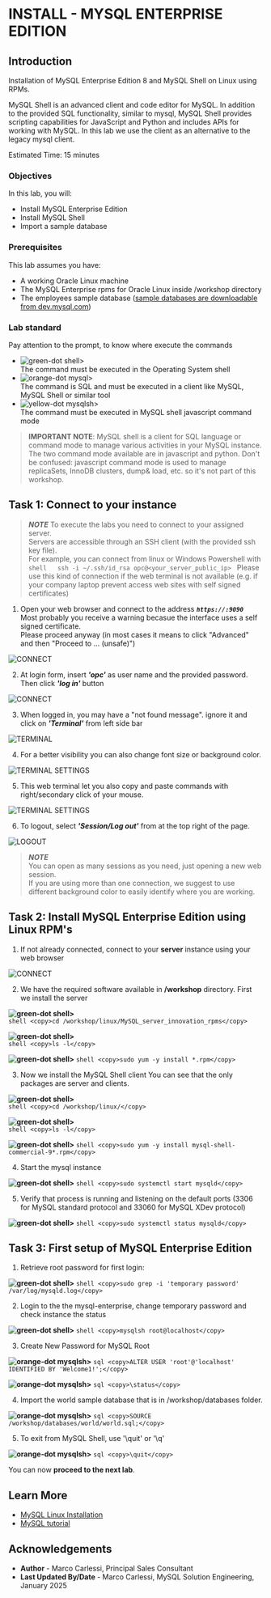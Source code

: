 # INSTALL - MYSQL ENTERPRISE EDITION

## Introduction

Installation of MySQL Enterprise Edition 8 and MySQL Shell on Linux using RPMs.

MySQL Shell is an advanced client and code editor for MySQL. In addition to the provided SQL functionality, similar to mysql, MySQL Shell provides scripting capabilities for JavaScript and Python and includes APIs for working with MySQL.
In this lab we use the client as an alternative to the legacy mysql client.

Estimated Time: 15 minutes

### Objectives

In this lab, you will:

* Install MySQL Enterprise Edition
* Install MySQL Shell 
* Import a sample database


### Prerequisites

This lab assumes you have:
* A working Oracle Linux machine
* The MySQL Enterprise rpms for Oracle Linux inside /workshop directory
* The employees sample database ([sample databases are downloadable from dev.mysql.com](https://dev.mysql.com/doc/index-other.html))

### Lab standard

Pay attention to the prompt, to know where execute the commands 
* ![green-dot](./images/green-square.jpg) shell>  
  The command must be executed in the Operating System shell
* ![orange-dot](./images/blue-square.jpg) mysql>  
  The command is SQL and must be executed in a client like MySQL, MySQL Shell or similar tool
* ![yellow-dot](./images/yellow-square.jpg) mysqlsh>  
  The command must be executed in MySQL shell javascript command mode
  
> **IMPORTANT NOTE**: MySQL shell is a client for SQL language or command mode to manage various activities in your MySQL instance.  
The two command mode available are in javascript and python. Don't be confused: javascript command mode is used to manage replicaSets, InnoDB clusters, dump& load, etc. so it's not part of this workshop.


## Task 1: Connect to your instance

> ***NOTE***
    To execute the labs you need to connect to your assigned server.  
    Servers are accessible through an SSH client (with the provided ssh key file).  
    For example, you can connect from linux or Windows Powershell with
    ```shell  
    ssh -i ~/.ssh/id_rsa opc@<your_server_public_ip>
    ```
    Please use this kind of connection if the web terminal is not available (e.g. if your company laptop prevent access web sites with self signed certificates)  


1. Open your web browser and connect to the address ***<code>https://<public-ip>:9090</code>***  
  Most probably you receive a warning becasue the interface uses a self signed certificate.  
  Please proceed anyway (in most cases it means to click "Advanced" and then "Proceed to ... (unsafe)")

  ![CONNECT](./images/private_connection_message.png)


2. At login form, insert ***'opc'*** as user name and the provided password.  
  Then click ***'log in'*** button

  ![CONNECT](./images/login-with-labels.png)


3. When logged in, you may have a "not found message". ignore it and click on ***'Terminal'*** from left side bar  

  ![TERMINAL](./images/terminal.png)


4. For a better visibility you can also change font size or background color.  

  ![TERMINAL SETTINGS](./images/terminal-settings.png)


5. This web terminal let you also copy and paste commands with right/secondary click of your mouse.  

  ![TERMINAL SETTINGS](./images/terminal-copy-and-paste.png)


6. To logout, select ***'Session/Log out'*** from at the top right of the page.  

  ![LOGOUT](./images/session-logout.png)


> ***NOTE***  
You can open as many sessions as you need, just opening a new web session.  
If you are using more than one connection, we suggest to use different background color to easily identify where you are working.  




## Task 2: Install MySQL Enterprise Edition using Linux RPM's

1. If not already connected, connect to your **server** instance using your web browser

  ![CONNECT](./images/login-with-labels.png)  


2. We have the required software available in **/workshop** directory. First we install the server

  **![green-dot](./images/green-square.jpg) shell>**  
    ```shell
    <copy>cd /workshop/linux/MySQL_server_innovation_rpms</copy>
    ```  

  **![green-dot](./images/green-square.jpg) shell>**  
    ```shell
    <copy>ls -l</copy>
    ```  

  **![green-dot](./images/green-square.jpg) shell>** 
    ```shell
    <copy>sudo yum -y install *.rpm</copy>
    ```

3. Now we install the MySQL Shell client You can see that the only packages are server and clients.

  **![green-dot](./images/green-square.jpg) shell>**  
    ```shell
    <copy>cd /workshop/linux/</copy>
    ```

  **![green-dot](./images/green-square.jpg) shell>**  
    ```shell
    <copy>ls -l</copy>
    ```

 **![green-dot](./images/green-square.jpg) shell>** 
    ```shell
    <copy>sudo yum -y install mysql-shell-commercial-9*.rpm</copy>
    ```

4.	Start the mysql instance

  **![green-dot](./images/green-square.jpg) shell>** 
    ```shell
    <copy>sudo systemctl start mysqld</copy>
    ```

5.	Verify that process is running and listening on the default ports (3306 for MySQL standard protocol and 33060 for MySQL XDev protocol)

  **![green-dot](./images/green-square.jpg) shell>** 
    ```shell
    <copy>sudo systemctl status mysqld</copy>
    ```

## Task 3: First setup of MySQL Enterprise Edition

1.	Retrieve root password for first login:

  **![green-dot](./images/green-square.jpg) shell>** 
    ```shell
    <copy>sudo grep -i 'temporary password' /var/log/mysqld.log</copy>
    ```

2. Login to the the mysql-enterprise, change temporary password and check instance the status

  **![green-dot](./images/green-square.jpg) shell>** 
    ```shell
    <copy>mysqlsh root@localhost</copy>
    ```

3. Create New Password for MySQL Root

  **![orange-dot](./images/orange-square.jpg) mysqlsh>**
    ```sql
    <copy>ALTER USER 'root'@'localhost' IDENTIFIED BY 'Welcome1!';</copy>
    ```

  **![orange-dot](./images/orange-square.jpg) mysqlsh>**
    ```sql
    <copy>\status</copy>
    ```

4. Import the world sample database that is in /workshop/databases folder.

  **![orange-dot](./images/orange-square.jpg) mysqlsh>**
    ```sql
    <copy>SOURCE /workshop/databases/world/world.sql;</copy>
    ```

5. To exit from MySQL Shell, use '\quit' or '\q'
  
  **![orange-dot](./images/orange-square.jpg) mysqlsh>**
    ```sql
    <copy>\quit</copy>
    ```

You can now **proceed to the next lab**.

## Learn More

* [MySQL Linux Installation](https://dev.mysql.com/doc/en/binary-installation.html)
* [MySQL tutorial](https://dev.mysql.com/doc/refman/8.4/en/tutorial.html)

## Acknowledgements

* **Author** - Marco Carlessi, Principal Sales Consultant
* **Last Updated By/Date** - Marco Carlessi, MySQL Solution Engineering, January 2025

